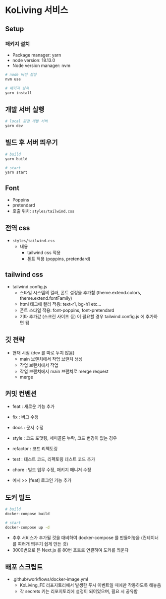 # KoLiving 서비스

## Setup

### 패키지 설치

- Package manager: yarn
- node version: 18.13.0
- Node version manager: nvm

```bash
# node 버전 설정
nvm use

# 패키지 설치
yarn install
```

## 개발 서버 실행

```bash
# local 환경 개발 서버
yarn dev
```

## 빌드 후 서버 띄우기

```bash
# build
yarn build

# start
yarn start
```

## Font

- Poppins
- pretendard
- 호출 위치: `styles/tailwind.css`

## 전역 css

- `styles/tailwind.css`
  - 내용
    - tailwind css 적용
    - 폰트 적용 (poppins, pretendard)

## tailwind css

- tailwind.config.js
  - 스타일 시스템의 컬러, 폰트 설정을 추가함 (theme.extend.colors, theme.extend.fontFamily)
  - html 태그에 컬러 적용: text-r1, bg-h1 etc...
  - 폰트 스타일 적용: font-poppins, font-pretendard
  - 기타 추가값 (스크린 사이즈 등) 이 필요할 경우 tailwind.config.js 에 추가하면 됨

## 깃 전략

- 현재 시점 (dev 를 따로 두지 않음)
  - main 브랜치에서 작업 브랜치 생성
  - 작업 브랜치에서 작업
  - 작업 브랜치에서 main 브랜치로 merge request
  - merge

## 커밋 컨벤션

- feat : 새로운 기능 추가
- fix : 버그 수정
- docs : 문서 수정
- style : 코드 포맷팅, 세미콜론 누락, 코드 변경이 없는 경우
- refactor : 코드 리펙토링
- test : 테스트 코드, 리펙토링 테스트 코드 추가
- chore : 빌드 업무 수정, 패키지 매니저 수정

- 예시 >> [feat] 로그인 기능 추가

## 도커 빌드

```bash
# build
docker-compose build

# start
docker-compose up -d
```

- 추후 서비스가 추가될 것을 대비하여 docker-compose 를 만들어놓음 (컨테이너를 여러개 띄우기 쉽게 만든 것)
- 3000번으로 뜬 Next.js 를 80번 포트로 연결하여 도커를 띄운다

## 배포 스크립트

- .github/workflows/docker-image.yml
  - KoLiving_FE 리포지토리에서 발생한 푸시 이벤트일 때에만 작동하도록 해놓음
  - 각 secrets 키는 리포지토리에 설정이 되어있으며, 필요 시 공유함
